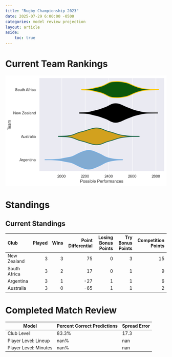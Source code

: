 ```yaml
---  
title: "Rugby Championship 2023"  
date: 2025-07-29 6:00:00 -0500  
categories: model review projection  
layout: article  
aside:  
    toc: true  
---
```

# Current Team Rankings


![Club Rankings](plots/rankings_Rugby_Championship_2023.png)
# Standings

## Current Standings


| Club         |   Played |   Wins |   Point Differential |   Losing Bonus Points |   Try Bonus Points |   Competition Points |
|:-------------|---------:|-------:|---------------------:|----------------------:|-------------------:|---------------------:|
| New Zealand  |        3 |      3 |                   75 |                     0 |                  3 |                   15 |
| South Africa |        3 |      2 |                   17 |                     0 |                  1 |                    9 |
| Argentina    |        3 |      1 |                  -27 |                     1 |                  1 |                    6 |
| Australia    |        3 |      0 |                  -65 |                     1 |                  1 |                    2 |



# Completed Match Review


| Model | Percent Correct Predictions | Spread Error |
| ------ | ------ | ------ |
| Club Level | 83.3% | 17.3 |
| Player Level: Lineup | nan% | nan |
| Player Level: Minutes | nan% | nan |

